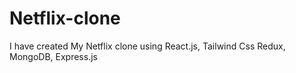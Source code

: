 # Netflix-clone
I have created My Netflix clone using React.js, Tailwind Css Redux, MongoDB, Express.js
